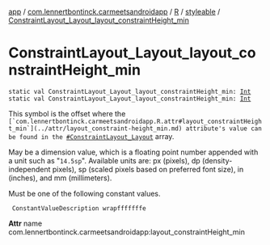 [app](../../../index.md) / [com.lennertbontinck.carmeetsandroidapp](../../index.md) / [R](../index.md) / [styleable](index.md) / [ConstraintLayout_Layout_layout_constraintHeight_min](./-constraint-layout_-layout_layout_constraint-height_min.md)

# ConstraintLayout_Layout_layout_constraintHeight_min

`static val ConstraintLayout_Layout_layout_constraintHeight_min: `[`Int`](https://kotlinlang.org/api/latest/jvm/stdlib/kotlin/-int/index.html)
`static val ConstraintLayout_Layout_layout_constraintHeight_min: `[`Int`](https://kotlinlang.org/api/latest/jvm/stdlib/kotlin/-int/index.html)

This symbol is the offset where the ``[`com.lennertbontinck.carmeetsandroidapp.R.attr#layout_constraintHeight_min`](../attr/layout_constraint-height_min.md) attribute's value can be found in the ``[`#ConstraintLayout_Layout`](-constraint-layout_-layout.md) array.

May be a dimension value, which is a floating point number appended with a unit such as "`14.5sp`". Available units are: px (pixels), dp (density-independent pixels), sp (scaled pixels based on preferred font size), in (inches), and mm (millimeters).

Must be one of the following constant values.

     ConstantValueDescription wrapfffffffe

**Attr**
name com.lennertbontinck.carmeetsandroidapp:layout_constraintHeight_min

